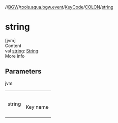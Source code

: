 //[BGW](../../../../index.md)/[tools.aqua.bgw.event](../../index.md)/[KeyCode](../index.md)/[COLON](index.md)/[string](string.md)



# string  
[jvm]  
Content  
val [string](string.md): [String](https://kotlinlang.org/api/latest/jvm/stdlib/kotlin/-string/index.html)  
More info  


## Parameters  
  
jvm  
  
| | |
|---|---|
| <a name="tools.aqua.bgw.event/KeyCode.COLON/string/#/PointingToDeclaration/"></a>string| <a name="tools.aqua.bgw.event/KeyCode.COLON/string/#/PointingToDeclaration/"></a><br><br>Key name<br><br>|
  
  



